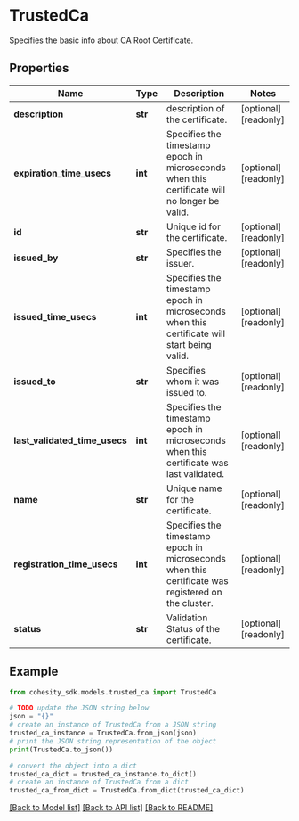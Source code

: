 # TrustedCa

Specifies the basic info about CA Root Certificate.

## Properties

Name | Type | Description | Notes
------------ | ------------- | ------------- | -------------
**description** | **str** | description of the certificate. | [optional] [readonly] 
**expiration_time_usecs** | **int** | Specifies the timestamp epoch in microseconds when this certificate will no longer be valid. | [optional] [readonly] 
**id** | **str** | Unique id for the certificate. | [optional] [readonly] 
**issued_by** | **str** | Specifies the issuer. | [optional] [readonly] 
**issued_time_usecs** | **int** | Specifies the timestamp epoch in microseconds when this certificate will start being valid. | [optional] [readonly] 
**issued_to** | **str** | Specifies whom it was issued to. | [optional] [readonly] 
**last_validated_time_usecs** | **int** | Specifies the timestamp epoch in microseconds when this certificate was last validated. | [optional] [readonly] 
**name** | **str** | Unique name for the certificate. | [optional] [readonly] 
**registration_time_usecs** | **int** | Specifies the timestamp epoch in microseconds when this certificate was registered on the cluster. | [optional] [readonly] 
**status** | **str** | Validation Status of the certificate. | [optional] [readonly] 

## Example

```python
from cohesity_sdk.models.trusted_ca import TrustedCa

# TODO update the JSON string below
json = "{}"
# create an instance of TrustedCa from a JSON string
trusted_ca_instance = TrustedCa.from_json(json)
# print the JSON string representation of the object
print(TrustedCa.to_json())

# convert the object into a dict
trusted_ca_dict = trusted_ca_instance.to_dict()
# create an instance of TrustedCa from a dict
trusted_ca_from_dict = TrustedCa.from_dict(trusted_ca_dict)
```
[[Back to Model list]](../README.md#documentation-for-models) [[Back to API list]](../README.md#documentation-for-api-endpoints) [[Back to README]](../README.md)


